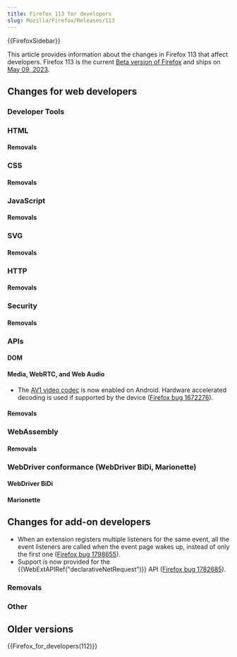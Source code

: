 ```yaml
---
title: Firefox 113 for developers
slug: Mozilla/Firefox/Releases/113
---
```


{{FirefoxSidebar}}

This article provides information about the changes in Firefox 113 that affect developers. Firefox 113 is the current [Beta version of Firefox](https://www.mozilla.org/en-US/firefox/channel/desktop/#beta) and ships on [May 09, 2023](https://wiki.mozilla.org/RapidRelease/Calendar#Future_branch_dates).

## Changes for web developers

### Developer Tools

### HTML

#### Removals

### CSS

#### Removals

### JavaScript

#### Removals

### SVG

#### Removals

### HTTP

#### Removals

### Security

#### Removals

### APIs

#### DOM

#### Media, WebRTC, and Web Audio

- The [AV1 video codec](/en-US/docs/Web/Media/Formats/Video_codecs#av1) is now enabled on Android. Hardware accelerated decoding is used if supported by the device ([Firefox bug 1672276](https://bugzil.la/1672276)).

#### Removals

### WebAssembly

#### Removals

### WebDriver conformance (WebDriver BiDi, Marionette)

#### WebDriver BiDi

#### Marionette

## Changes for add-on developers

- When an extension registers multiple listeners for the same event, all the event listeners are called when the event page wakes up, instead of only the first one ([Firefox bug 1798655](https://bugzil.la/1798655)).
- Support is now provided for the {{WebExtAPIRef("declarativeNetRequest")}} API ([Firefox bug 1782685](https://bugzil.la/1782685)).

### Removals

### Other

## Older versions

{{Firefox_for_developers(112)}}
